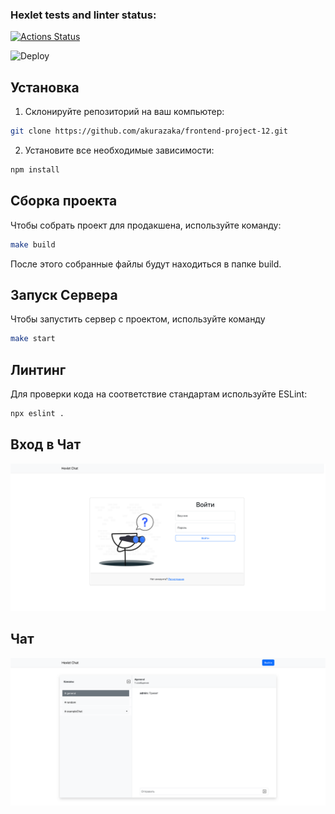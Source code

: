 ### Hexlet tests and linter status:
[![Actions Status](https://github.com/akurazaka/frontend-project-12/actions/workflows/hexlet-check.yml/badge.svg)](https://github.com/akurazaka/frontend-project-12/actions)

![Deploy](https://frontend-project-12-1-qisa.onrender.com)

## Установка

1. Склонируйте репозиторий на ваш компьютер:

```bash
git clone https://github.com/akurazaka/frontend-project-12.git
```

2. Установите все необходимые зависимости:

```bash
npm install
```

## Сборка проекта
Чтобы собрать проект для продакшена, используйте команду:

```bash
make build
```
После этого собранные файлы будут находиться в папке build.

## Запуск Сервера
Чтобы запустить сервер с проектом, используйте команду

```bash
make start
```

## Линтинг
Для проверки кода на соответствие стандартам используйте ESLint:

```bash
npx eslint .
```

## Вход в Чат
![Вход в Чат](./frontend/src/components/images/exampleLogin.png)

## Чат
![Чат](./frontend/src/components/images/exampleChat.png)
